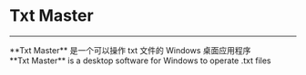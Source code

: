 # **Txt Master**
<hr />
**Txt Master** 是一个可以操作 txt 文件的 Windows 桌面应用程序
<br />
**Txt Master** is a desktop software for Windows to operate .txt files
